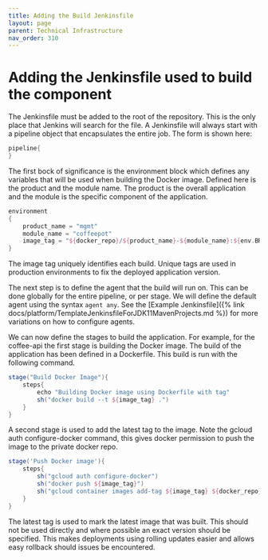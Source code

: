 ```yaml
---
title: Adding the Build Jenkinsfile
layout: page
parent: Technical Infrastructure
nav_order: 310
---
```


# Adding the Jenkinsfile used to build the component

The Jenkinsfile must be added to the root of the repository. This is the only place that Jenkins will search for the file.
A Jenkinsfile will always start with a pipeline object that encapsulates the entire job. The form is shown here:

```groovy
pipeline{
}
```

The first bock of significance is the environment block which defines any variables that will be used when building the Docker image.
Defined here is the product and the module name. The product is the overall application and the module is the specific component of the
 application.

```groovy
environment
{
    product_name = "mgmt"
    module_name = "coffeepot"
    image_tag = "${docker_repo}/${product_name}-${module_name}:${env.BRANCH_NAME}-${env.BUILD_NUMBER}"
}
```

The image tag uniquely identifies each build. Unique tags are used in production environments to fix the deployed application version.

The next step is to define the agent that the build will run on. This can be done globally for the entire pipeline, or per stage. We will
 define the default agent using the syntax `agent any`.
 See the [Example Jenkinsfile]({% link docs/platform/TemplateJenkinsfileForJDK11MavenProjects.md %})
  for more variations on how to configure agents.

We can now define the stages to build the application. For example, for the coffee-api the first stage is building the Docker image.
 The build of the application has been defined in a Dockerfile. This build is run with the following command.

```groovy
stage("Build Docker Image"){
    steps{
        echo "Building Docker image using Dockerfile with tag"
        sh("docker build --t ${image_tag} .")
    }
}
```

A second stage is used to add the latest tag to the image. Note the gcloud auth configure-docker command, this gives docker permission
 to push the image to the private docker repo.

```groovy
stage('Push Docker image'){
    steps{
        sh("gcloud auth configure-docker")
        sh("docker push ${image_tag}")
        sh("gcloud container images add-tag ${image_tag} ${docker_repo}/${product_name}-${module_name}:${env.BRANCH_NAME}-latest")
    }
}
```

The latest tag is used to mark the latest image that was built. This should not be used directly and where possible an exact version
 should be specified. This makes deployments using rolling updates easier and allows easy rollback should issues be encountered.
